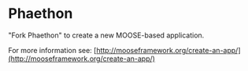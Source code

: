 Phaethon
=====

"Fork Phaethon" to create a new MOOSE-based application.

For more information see: [http://mooseframework.org/create-an-app/](http://mooseframework.org/create-an-app/)
